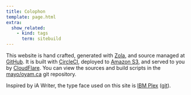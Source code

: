 ```yaml
---
title: Colophon
template: page.html
extra:
  show_related:
    - kind: tags
      term: sitebuild
---
```

This website is hand crafted, generated with [Zola](https://www.getzola.org), and source managed at [GitHub](https://github.com). It is built with [CircleCI](http://circleci.com), deployed to [Amazon S3](http://aws.amazon.com/s3), and served to you by [CloudFlare](http://cloudflare.com). You can view the sources and build scripts in the [mayo/oyam.ca](https://github.com/mayo/oyam.ca) git repository.

Inspired by iA Writer, the type face used on this site is [IBM Plex](https://www.ibm.com/plex/) ([git](https://github.com/IBM/plex)).
